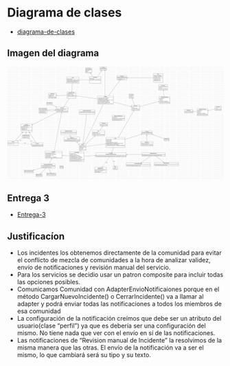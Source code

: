 # Diagrama de clases 

* [diagrama-de-clases](./DiagramaDeClasesEntrega3.mdj)

## Imagen del diagrama 

![imagen-diagrama](./DiagramaDeClasesEntrega3.png)

## Entrega 3 

* [Entrega-3](./Entrega-3)


## Justificacíon

* Los incidentes los obtenemos directamente de la comunidad para evitar el conflicto de mezcla de comunidades a la hora de analizar validez, envío de notificaciones y revisión manual del servicio.
* Para los servicios se decidio usar un patron composite para incluir todas las opciones posibles.
* Comunicamos Comunidad con AdapterEnvioNotificaiones porque en el método CargarNuevoIncidente() o CerrarIncidente() va a llamar al adapter y podrá enviar todas las notificaciones a todos los miembros de esa comunidad
* La configuración de la notificación creímos que debe ser un atributo del usuario(clase “perfil”) ya que es debería ser una configuración del mismo. No tiene nada que ver con el envío en sí de las notificaciones.
* Las notificaciones de “Revision manual de Incidente” la resolvimos de la misma manera que las otras. El envío de la notificación va a ser el mismo, lo que cambiará será su tipo y su texto.

